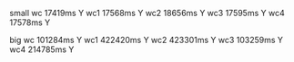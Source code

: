 small 
wc  17419ms Y
wc1 17568ms Y
wc2 18656ms Y
wc3 17595ms Y
wc4 17578ms Y

big
wc  101284ms Y
wc1 422420ms Y
wc2 423301ms Y
wc3 103259ms Y
wc4 214785ms Y
